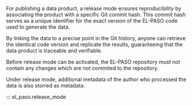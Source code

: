 <!--
SPDX-FileCopyrightText: 2025 GFZ Helmholtz Centre for Geosciences
SPDX-FileContributor: Bernhard Haas

SPDX-License-Identifier: Apache-2.0
-->

For publishing a data product, a release mode ensures reproducibility by associating the product with a specific Git commit hash. This commit hash serves as a unique identifier for the exact version of the EL-PASO code used to generate the data.

By linking the data to a precise point in the Git history, anyone can retrieve the identical code version and replicate the results, guaranteeing that the data product is traceable and verifiable.

Before release mode can be activated, the EL-PASO repository must not contain any changes which are not commited to the repository.

Under release mode, additional metadata of the author who processed the data is also storred as metadata.

::: el_paso.release_mode
